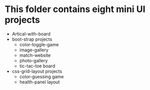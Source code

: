 # This folder contains eight mini UI projects

- Artical-with-board
- boot-strap projects
  - color-toggle-game
  - image-gallery
  - match-website
  - photo-gallery
  - tic-tac-toe board
- css-grid-layout projects
  - color-guessing game
  - health-panel layout
